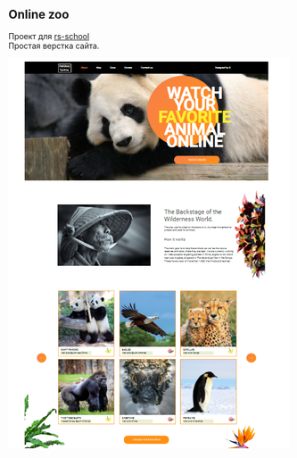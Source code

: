 ## Online zoo
Проект для [rs-school](https://rs.school/)<br>Простая верстка сайта.

![online-zoo](online-zoo.png)
